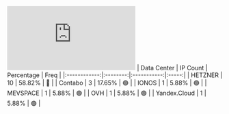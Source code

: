 ![Diagramm](https://github.com/obajay/StateSync-snapshots/blob/main/Projects/OKP4/1/README.md)
| Data Center | IP Count | Percentage | Freq |
|:------------:|:--------:|:-----------:|:-----:|
| HETZNER | 10 | 58.82% | 🔴 |
| Contabo | 3 | 17.65% | 🟢 |
| IONOS | 1 | 5.88% | 🟢 |
| MEVSPACE | 1 | 5.88% | 🟢 |
| OVH | 1 | 5.88% | 🟢 |
| Yandex.Cloud | 1 | 5.88% | 🟢 |
